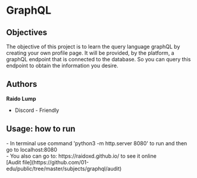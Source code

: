 <h1>GraphQL</h1>

<h2>Objectives</h2>
The objective of this project is to learn the query language graphQL by creating your own profile page. It will be provided,
by the platform, a graphQL endpoint that is connected to the database. So you can query this endpoint to obtain the information you desire.<br>


<h2>Authors</h2>

**Raido Lump**
- Discord - Friendly

<h2>Usage: how to run</h2>
- In terminal use command 'python3 -m http.server 8080' to run and then go to localhost:8080<br>
- You also can go to: https://raidoxd.github.io/ to see it online<br>
[Audit file](https://github.com/01-edu/public/tree/master/subjects/graphql/audit)